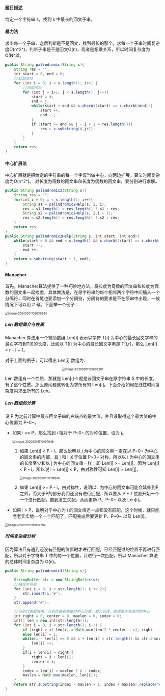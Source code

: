 #### 题目描述

给定一个字符串 s，找到 s 中最长的回文子串。

#### 暴力法

求出每一个子串，之后判断是不是回文，找到最长的那个。求每一个子串时间复杂度O(n^2^)，判断子串是不是回文O(n)，两者是相乘关系，所以时间复杂度为O(N^3)。

```java
public String palindromic(String s){
    String res = "";
    int start = 0, end = 0;
    //起始地址
    for (int i = 0; i < s.length(); i++) {
        //结束地址
        for (int j = i+1; j < s.length(); j++){
            start = i;
            end = j;
            while(start < end && s.charAt(start) == s.charAt(end)){
                start ++;
                end --;
            }
            if (start >= end && j - i + 1 > res.length()){
                res = s.substring(i,j+1);
            }
        }
    }
    return res;
}
```

#### 中心扩展法

中心扩展就是把给定的字符串的每一个字母当做中心，向两边扩展。算法时间复杂度为O(n^2^)。
对长度为奇数的回文串和长度为偶数的回文串，要分别进行求解。

```java
public String palindromic2(String s){
    String res = "";
    for(int i = 0; i < s.length(); i++){
        String s1 = palindromic2Help(s, i, i);
        res = s1.length() > res.length() ? s1 : res;
        String s2 = palindromic2Help(s, i,i + 1);
        res = s2.length() > res.length() ? s2 : res;
    }
    return res;
}
public String palindromic2Help(String s, int start, int end){
    while(start > 0 && end < s.length() && s.charAt(start) == s.charAt(end)){
        start --;
        end ++;
    }
    return s.substring(start + 1, end);
}
```

#### Manacher

首先，Manacher算法提供了一种巧妙地办法，将长度为奇数的回文串和长度为偶数的回文串一起考虑，具体做法是，在原字符串的每个相邻两个字符中间插入一个分隔符，同时在首尾也要添加一个分隔符，分隔符的要求是不在原串中出现，一般情况下可以用 # 号。下面举一个例子：

<img src="/Users/licheng/Documents/Typora/Picture/image-20200501105639950.png" alt="image-20200501105639950" style="zoom:67%;" />

##### Len 数组简介与性质

Manacher 算法用一个辅助数组 Len[i] 表示以字符 T[i] 为中心的最长回文字串的最右字符到T[i]的长度，比如以 T[i] 为中心的最长回文字串是 T[l,r]，那么 Len[i] = r - i + 1。

对于上面的例子，可以得出 Len[i] 数组为:

<div align=center> 
	<img src="C:\Users\admin\Typora\Picture\image-20200501105605201.png" alt="image-20200501105605201" style="zoom: 67%;"/> 
</div> 

Len 数组有一个性质，那就是 Len[i]-1 就是该回文子串在原字符串 S 中的长度。有了这个性质，那么原问题就转化为求所有的 Len[i]。下面介绍如何在线性时间复杂度内求出所有的 Len。

##### Len 数组的计算

设 P 为之前计算中最长回文子串的右端点的最大值，并且设取得这个最大值的中心位置为 P~0~。

* 如果 i <= P，那么找到 i 相对于 P~0~ 的对称位置，设为 j。

  <img src="/Users/licheng/Documents/Typora/Picture/image-20200501110057646.png" alt="image-20200501110057646" style="zoom:67%;" />

  1. 如果 Len[j] < P - i，那么说明以 j 为中心的回文串一定在以 P~0~ 为中心的回文串的内部，且 j 和 i 关于位置 P~0~ 对称，所以以 i 为中心的回文串的长度至少和以 j 为中心的回文串一样，即 Len[i] >= Len[j]。因为 Len[j] < P - i，所以说 i + Len[j] < P，由对称性可知 Len[i] = Len[j]。

     <img src="/Users/licheng/Documents/Typora/Picture/image-20200501110119246.png" alt="image-20200501110119246" style="zoom:67%;" />

  2. 如果 Len[j] >= P - i，由对称性，说明以 i 为中心的回文串可能会延伸到P之外，而大于P的部分我们还没有进行匹配，所以要从 P + 1 位置开始一个一个进行匹配，直到发生失配，从而更新 P、P~0~ 以及 Len[i]。

* 如果 i > P，说明对于中心为 i 的回文串还一点都没有匹配，这个时候，就只能老老实实地一个一个匹配了，匹配完成后要更新 P、P~0~ 以及 Len[i]。

<img src="/Users/licheng/Documents/Typora/Picture/image-20200501110137702.png" alt="image-20200501110137702" style="zoom:67%;" />

##### 时间复杂度分析

因为算法只有遇到还没有匹配的位置时才进行匹配，已经匹配过的位置不再进行匹配，所以对于字符串 T 中的每一个位置，只进行一次匹配，所以 Manacher 算法的总体时间复杂度为 O(n)。

```java
public String palindromic3(String s){

    StringBuffer str = new StringBuffer(s);
    //填充字符串
    for (int i = 0; i < str.length(); i += 2){
        str.insert(i,'#');
    }
    str.append("#");

    //分别代表最右端、当到达最右端是的中心位置、最大长度、取得最大长度时的中心
    int right = 0, center = 0, maxlen = 0, index = 0; 
    int[] len = new int[str.length()];
    for (int i = 0; i < str.length(); i++) {
        if (right > i) len[i] = Math.min(len[2 * center - i], right - i);
        else len[i] = 1;
        while(i - len[i] >= 0 && i + len[i] < str.length() && str.charAt(i-len[i])== str.charAt(i+len[i])){
            len[i] ++;
        }
        if(i + len[i] > right){
            right = i + len[i];
            center = i;
        }
        index = len[i] > maxlen ? i : index;
        maxlen = Math.max(maxlen, len[i]);
    }
    return str.substring(index - maxlen + 1, index + maxlen).replace("#","");
}
```

